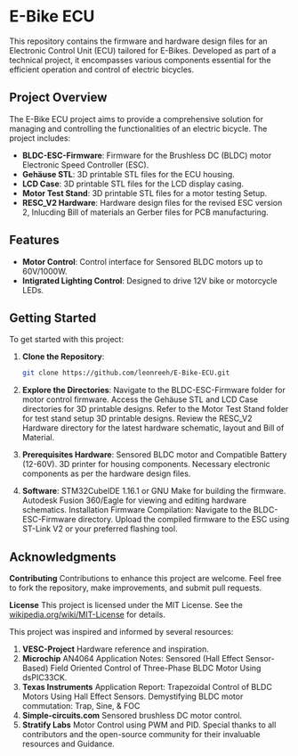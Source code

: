 # E-Bike ECU

This repository contains the firmware and hardware design files for an Electronic Control Unit (ECU) tailored for E-Bikes. Developed as part of a technical project, it encompasses various components essential for the efficient operation and control of electric bicycles.

## Project Overview

The E-Bike ECU project aims to provide a comprehensive solution for managing and controlling the functionalities of an electric bicycle. The project includes:

- **BLDC-ESC-Firmware**: Firmware for the Brushless DC (BLDC) motor Electronic Speed Controller (ESC).
- **Gehäuse STL**: 3D printable STL files for the ECU housing.
- **LCD Case**: 3D printable STL files for the LCD display casing.
- **Motor Test Stand**: 3D printable STL files for a motor testing Setup.
- **RESC_V2 Hardware**: Hardware design files for the revised ESC version 2, Inlucding Bill of materials an Gerber files for PCB manufacturing.

## Features

- **Motor Control**: Control interface for Sensored BLDC motors up to 60V/1000W.
- **Intigrated Lighting Control**: Designed to drive 12V bike or motorcycle LEDs.


## Getting Started

To get started with this project:

1. **Clone the Repository**:
   ```bash
   git clone https://github.com/leonreeh/E-Bike-ECU.git
2. **Explore the Directories**:
Navigate to the BLDC-ESC-Firmware folder for motor control firmware.
Access the Gehäuse STL and LCD Case directories for 3D printable designs.
Refer to the Motor Test Stand folder for test stand setup 3D printable designs.
Review the RESC_V2 Hardware directory for the latest hardware schematic, layout and Bill of Material.

3. **Prerequisites Hardware**:
Sensored BLDC motor and Compatible Battery (12-60V).
3D printer for housing components.
Necessary electronic components as per the hardware design files.

4. **Software**:
STM32CubeIDE 1.16.1 or GNU Make for building the firmware.
Autodesk Fusion 360/Eagle for viewing and editing hardware schematics.
Installation
Firmware Compilation:
Navigate to the BLDC-ESC-Firmware directory.
Upload the compiled firmware to the ESC using ST-Link V2 or your preferred flashing tool.

## Acknowledgments
**Contributing**
Contributions to enhance this project are welcome. Feel free to fork the repository, make improvements, and submit pull requests.

**License**
This project is licensed under the MIT License. See the [wikipedia.org/wiki/MIT-License](https://de.wikipedia.org/wiki/MIT-Lizenz) for details.

This project was inspired and informed by several resources:

1. **VESC-Project**  Hardware reference and inspiration.
2. **Microchip** AN4064 Application Notes: Sensored (Hall Effect Sensor-Based) Field Oriented Control of Three-Phase BLDC Motor Using dsPIC33CK.
3. **Texas Instruments**
   Application Report: Trapezoidal Control of BLDC Motors Using Hall Effect Sensors.
   Demystifying BLDC motor commutation: Trap, Sine, & FOC
4. **Simple-circuits.com** Sensored brushless DC motor control.
5. **Stratify Labs** Motor Control using PWM and PID.
Special thanks to all contributors and the open-source community for their invaluable resources and Guidance.

